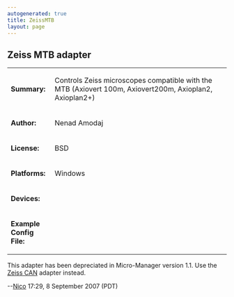 ```yaml
---
autogenerated: true
title: ZeissMTB
layout: page
---
```


## Zeiss MTB adapter

<table>
<tr>
<td markdown="1">

**Summary:**

</td>
<td markdown="1" valign="top">

Controls Zeiss microscopes compatible with the MTB (Axiovert 100m,
Axiovert200m, Axioplan2, Axioplan2+)

</td>
</tr>
<tr>
<td markdown="1">

**Author:**

</td>
<td markdown="1">

Nenad Amodaj

</td>
</tr>
<tr>
<td markdown="1">

**License:**

</td>
<td markdown="1">

BSD

</td>
</tr>
<tr>
<td markdown="1">

**Platforms:**

</td>
<td markdown="1">

Windows

</td>
</tr>
<tr>
<td markdown="1" valign="top">

**Devices:**

</td>
<td markdown="1">
</td>
</tr>
<tr>
<td markdown="1" width=20%>

**Example Config File:**

</td>
<td markdown="1">
</td>
</tr>
</table>

This adapter has been depreciated in Micro-Manager version 1.1. Use the
[ Zeiss CAN](ZeissCAN "wikilink") adapter instead.

--[Nico](User:Nico "wikilink") 17:29, 8 September 2007 (PDT)
